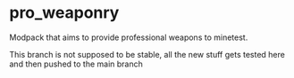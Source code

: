 # pro_weaponry
Modpack that aims to provide professional weapons to minetest.

This branch is not supposed to be stable, all the new stuff gets tested here and then pushed to the main branch
